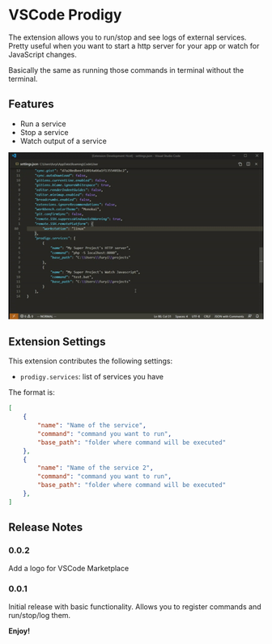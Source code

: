 # VSCode Prodigy

The extension allows you to run/stop and see logs of external services. Pretty useful when you want to start a http server for your app or watch for JavaScript changes.

Basically the same as running those commands in terminal without the terminal.

## Features

* Run a service
* Stop a service
* Watch output of a service

![process](images/process.gif)

## Extension Settings

This extension contributes the following settings:

* `prodigy.services`: list of services you have

The format is: 

```json
[
    {
        "name": "Name of the service",
        "command": "command you want to run",
        "base_path": "folder where command will be executed"
    },
    {
        "name": "Name of the service 2",
        "command": "command you want to run",
        "base_path": "folder where command will be executed"
    },
]
```

## Release Notes

### 0.0.2

Add a logo for VSCode Marketplace

### 0.0.1

Initial release with basic functionality. Allows you to register commands and run/stop/log them.

**Enjoy!**
